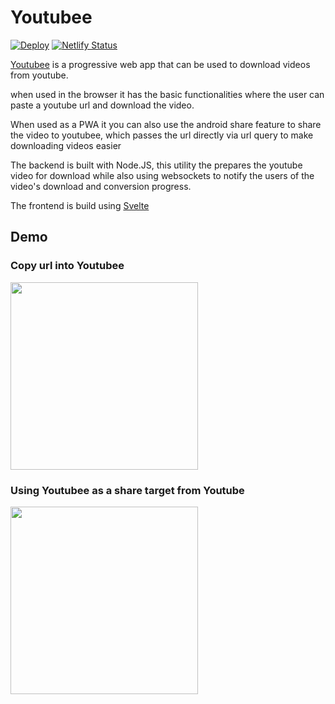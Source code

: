 # Youtubee

[![Deploy](https://github.com/SamJessep/Youtubee/actions/workflows/main.yml/badge.svg)](https://github.com/SamJessep/Youtubee/actions/workflows/main.yml)
[![Netlify Status](https://api.netlify.com/api/v1/badges/e97616b2-c5e8-4de3-88af-200f80652234/deploy-status)](https://app.netlify.com/sites/nervous-swartz-3b7ca3/deploys)

[Youtubee](https://youtubee.tk/) is a progressive web app that can be used to download videos from youtube.

when used in the browser it has the basic functionalities where the user can paste a youtube url and download the video.

When used as a PWA it you can also use the android share feature to share the video to youtubee, which passes the url directly via url query to make downloading videos easier

The backend is built with Node.JS, this utility the prepares the youtube video for download while also using websockets to notify the users of the video's download and conversion progress.

The frontend is build using [Svelte](https://svelte.dev/)

## Demo

### Copy url into Youtubee
<a href="https://youtubee.tk/?url=https://www.youtube.com/watch?v=JKVZMqpiY7w" title="Youtubee">
<img src="https://user-images.githubusercontent.com/45475939/124421048-c55d2600-ddb4-11eb-8996-b810af998076.gif" width="300"/>
</a>

### Using Youtubee as a share target from Youtube
<a href="https://youtubee.tk/?url=https://www.youtube.com/watch?v=JKVZMqpiY7w" title="Share target">
<img src="https://user-images.githubusercontent.com/45475939/124421048-c55d2600-ddb4-11eb-8996-b810af998076.gif" width="300"/>
</a>
